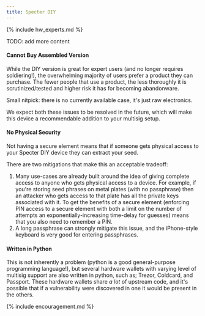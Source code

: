 ```yaml
---
title: Specter DIY
---
```


{% include hw_experts.md %}


TODO: add more content

#### Cannot Buy Assembled Version
While the DIY version is great for expert users (and no longer requires soldiering!), the overwhelming majority of users prefer a product they can purchase.
The fewer people that use a product, the less thoroughly it is scrutinized/tested and higher risk it has for becoming abandonware.

Small nitpick: there is no currently available case, it's just raw electronics.

We expect both these issues to be resolved in the future, which will make this device a recommendable addition to your multisig setup.

#### No Physical Security
Not having a secure element means that if someone gets physical access to your Specter DIY device they can extract your seed.

There are two mitigations that make this an acceptable tradeoff: 
1. Many use-cases are already built around the idea of giving complete access to anyone who gets physical access to a device.
For example, if you're storing seed phrases on metal plates (with no passphrase) then an attacker who gets access to that plate has all the private keys associated with it.
To get the benefits of a secure element (enforcing PIN access to a secure element with both a limit on the number of attempts an exponentially-increasing time-delay for guesses) means that you also need to remember a PIN.
2. A long passphrase can strongly mitigate this issue, and the iPhone-style keyboard is very good for entering passphrases.

#### Written in Python
This is not inherently a problem (python is a good general-purpose programming language!), but several hardware wallets with varying level of multisig support are also written in python, such as; Trezor, Coldcard, and Passport.
These hardware wallets share *a lot* of upstream code, and it's possible that if a vulnerability were discovered in one it would be present in the others.

{% include encouragement.md %}
